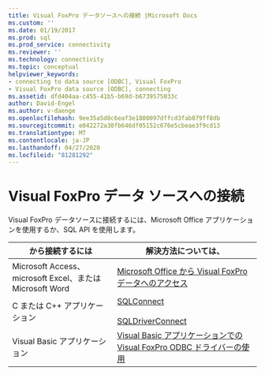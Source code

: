 ```yaml
---
title: Visual FoxPro データソースへの接続 |Microsoft Docs
ms.custom: ''
ms.date: 01/19/2017
ms.prod: sql
ms.prod_service: connectivity
ms.reviewer: ''
ms.technology: connectivity
ms.topic: conceptual
helpviewer_keywords:
- connecting to data source [ODBC], Visual FoxPro
- Visual FoxPro data source [ODBC], connecting
ms.assetid: dfd404aa-c455-41b5-b69d-b6739575033c
author: David-Engel
ms.author: v-daenge
ms.openlocfilehash: 9ee35a5d8c6eaf3e1800097dffcd3fab079ff8db
ms.sourcegitcommit: e042272a38fb646df05152c676e5cbeae3f9cd13
ms.translationtype: MT
ms.contentlocale: ja-JP
ms.lasthandoff: 04/27/2020
ms.locfileid: "81281292"
---
```

# <a name="connecting-to-a-visual-foxpro-data-source"></a>Visual FoxPro データ ソースへの接続
Visual FoxPro データソースに接続するには、Microsoft Office アプリケーションを使用するか、SQL API を使用します。  
  
|から接続するには|解決方法については、|  
|---------------------|---------|  
|Microsoft Access、microsoft Excel、または Microsoft Word|[Microsoft Office から Visual FoxPro データへのアクセス](../../odbc/microsoft/accessing-visual-foxpro-data-from-microsoft-office.md)|  
|C または C++ アプリケーション|[SQLConnect](../../odbc/microsoft/sqlconnect-visual-foxpro-odbc-driver.md)<br /><br /> [SQLDriverConnect](../../odbc/microsoft/sqldriverconnect-visual-foxpro-odbc-driver.md)|  
|Visual Basic アプリケーション|[Visual Basic アプリケーションでの Visual FoxPro ODBC ドライバーの使用](../../odbc/microsoft/using-the-vfp-foxpro-odbc-driver-with-your-visual-basic-application.md)|

